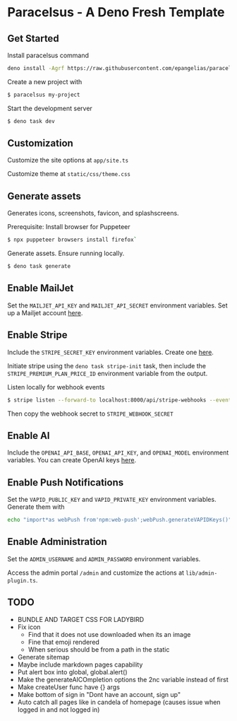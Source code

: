 # Paracelsus - A Deno Fresh Template

## Get Started

Install paracelsus command

```bash
deno install -Agrf https://raw.githubusercontent.com/epangelias/paracelsus/refs/heads/main/tasks/paracelsus.ts
```

Create a new project with

```sh
$ paracelsus my-project
```

Start the development server

```bash
$ deno task dev
```

## Customization

Customize the site options at `app/site.ts`

Customize theme at `static/css/theme.css`

## Generate assets

Generates icons, screenshots, favicon, and splashscreens.

Prerequisite: Install browser for Puppeteer

```sh
$ npx puppeteer browsers install firefox`
```

Generate assets. Ensure running locally.

```sh
$ deno task generate
```

## Enable MailJet

Set the `MAILJET_API_KEY` and `MAILJET_API_SECRET` environment variables. Set up a Mailjet account [here](https://www.mailjet.com/).

## Enable Stripe

Include the `STRIPE_SECRET_KEY` environment variables. Create one [here](https://dashboard.stripe.com/).

Initiate stripe using the `deno task stripe-init` task, then include the `STRIPE_PREMIUM_PLAN_PRICE_ID` environment variable from the output.

Listen locally for webhook events

```sh
$ stripe listen --forward-to localhost:8000/api/stripe-webhooks --events=customer.subscription.created,customer.subscription.deleted
```

Then copy the webhook secret to `STRIPE_WEBHOOK_SECRET`

## Enable AI

Include the `OPENAI_API_BASE`, `OPENAI_API_KEY`, and `OPENAI_MODEL` environment variables. You can create OpenAI keys [here](https://platform.openai.com/account/api-keys).

## Enable Push Notifications

Set the `VAPID_PUBLIC_KEY` and `VAPID_PRIVATE_KEY` environment variables. Generate them with

```sh
echo "import*as webPush from'npm:web-push';webPush.generateVAPIDKeys()" | deno
```

## Enable Administration

Set the `ADMIN_USERNAME` and `ADMIN_PASSWORD` environment variables.

Access the admin portal `/admin` and customize the actions at `lib/admin-plugin.ts`.

## TODO

- BUNDLE AND TARGET CSS FOR LADYBIRD
- Fix icon
  - Find that it does not use downloaded when its an image
  - Fine that emoji rendered
  - When serious should be from a path in the static
- Generate sitemap
- Maybe include markdown pages capability
- Put alert box into global, global.alert()
- Make the generateAICOmpletion options the 2nc variable instead of first
- Make createUser func have {} args
- Make bottom of sign in "Dont have an account, sign up"
- Auto catch all pages like in candela of homepage (causes issue when logged in and not logged in)
